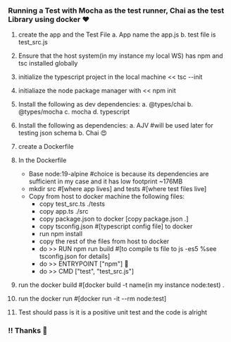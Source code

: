 ### Running a Test with Mocha as the test runner, Chai as the test Library using docker :heart:

1. create the app and the Test File
   a. App name the app.js
   b. test file is test_src.js
2. Ensure that the host system(in my instance my local WS) has npm and tsc installed globally
3. initialize the typescript project in the local machine << tsc --init
4. initialiaze the node package manager with << npm init
5. Install the following as dev dependencies:
   a. @types/chai
   b. @types/mocha
   c. mocha
   d. typescript
6. Install the following as dependencies:
   a. AJV #will be used later for testing json schema
   b. Chai 😍

7. create a Dockerfile

8. In the Dockerfile
   - Base node:19-alpine #choice is because its dependencies are sufficient in my case and it has low footprint ~176MB
   - mkdir src #[where app lives] and tests #[where test files live]
   - Copy from host to docker machine the following files:
     - copy test_src.ts ./tests
     - copy app.ts ./src
     - copy package.json to docker [copy package.json .]
     - copy tsconfig.json #[typescript config file] to docker
     - run npm install
     - copy the rest of the files from host to docker
     - do >> RUN npm run build #[to compile ts file to js -es5 %see tsconfig.json for details]
     - do >> ENTRYPOINT ["npm"] :crossed_fingers:
     - do >> CMD ["test", "test_src.js"]
9. run the docker build #[docker build -t name(in my instance node:test) .
10. run the docker run #[docker run -it --rm node:test]
11. Test should pass is it is a positive unit test and the code is alright

### !! Thanks :love_you_gesture:
